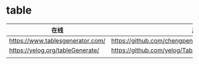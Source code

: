 # table

| 在线                             | 原仓库                                                     |      |
| -------------------------------- | ---------------------------------------------------------- | ---- |
| https://www.tablesgenerator.com/ | https://github.com/chengpengzhao/LaTeX_Table_Generator_zcp |      |
| https://yelog.org/tableGenerate/ | https://github.com/yelog/TableGenerator                    |      |
|                                  |                                                            |      |

